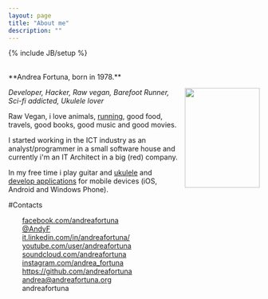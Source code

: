 ```yaml
---
layout: page
title: "About me"
description: ""
---
```

{% include JB/setup %}



<br/>
**Andrea Fortuna, born in 1978.**

<a href="http://4.bp.blogspot.com/-Gcum7xipqJI/USoINw-e-kI/AAAAAAAAEaI/PtjVufUBil8/s1600/AndyF2_small.jpg" imageanchor="1" style="clear: right; float: right; margin-bottom: 1em; margin-left: 1em;"><img src="http://4.bp.blogspot.com/-Gcum7xipqJI/USoINw-e-kI/AAAAAAAAEaI/PtjVufUBil8/s200/AndyF2_small.jpg" border="0" height="200" width="150"></a>

*Developer, Hacker, Raw vegan, Barefoot Runner, Sci-fi addicted, Ukulele lover*

Raw Vegan, i love animals, [running](/running/), good food, travels, good books, good music and good movies.

I started working in the ICT industry as an analyst/programmer in a small software house and currently i'm an IT Architect in a big (red) company.

In my free time i play guitar and [ukulele](/ukulele/) and [develop applications](portfolio.html) for mobile devices (iOS, Android and Windows Phone).


#Contacts

<ul  style="list-style-type: none;">
<li><i class="fa fa-facebook"></i>&nbsp;<a href="https://www.facebook.com/andreafortuna" target="_blank">facebook.com/andreafortuna</a></li>
<li><i class="fa fa-twitter"></i>&nbsp;<a href="https://twitter.com/AndyF" target="_blank">@AndyF</a></li>
<li><i class="fa fa-linkedin"></i>&nbsp;<a href="http://it.linkedin.com/in/andreafortuna/" target="_blank">it.linkedin.com/in/andreafortuna/</a></li>
<li><i class="fa fa-youtube"></i>&nbsp;<a href="https://www.youtube.com/user/andreafortuna" rel="me">youtube.com/user/andreafortuna</a></li>
<li><i class="fa fa-soundcloud"></i>&nbsp;<a href="https://soundcloud.com/andreafortuna" rel="me">soundcloud.com/andreafortuna</a></li>
<li><i class="fa fa-instagram"></i>&nbsp;<a href="http://instagram.com/andrea_fortuna" target="_blank">instagram.com/andrea_fortuna</a></li>
<li><i class="fa fa-github"></i>&nbsp;<a href="https://github.com/andreafortuna">https://github.com/andreafortuna</a></li>
<li><i class="fa fa-envelope"></i>&nbsp;<a href="mailto:andrea@andreafortuna.org" target="_blank">andrea@andreafortuna.org</a></li>
<li><i class="fa fa-skype"></i>&nbsp;andreafortuna</li>
</ul>


<div style="clear: both;"></div>

